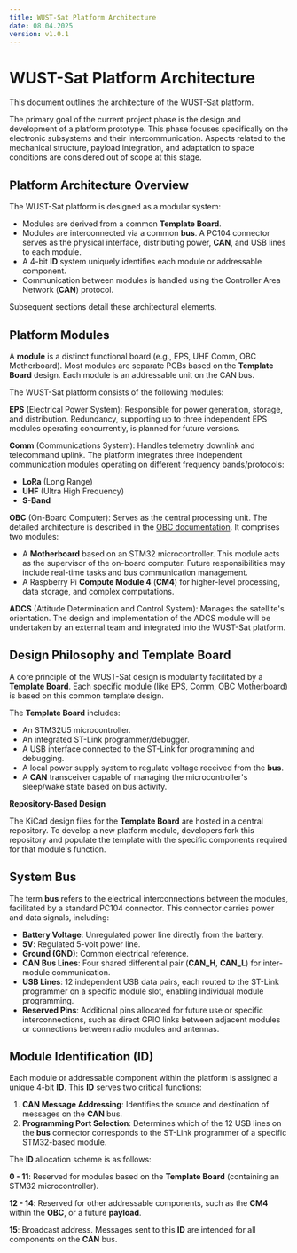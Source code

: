 ```yaml
---
title: WUST-Sat Platform Architecture
date: 08.04.2025
version: v1.0.1
---
```


# WUST-Sat Platform Architecture

This document outlines the architecture of the WUST-Sat platform.

The primary goal of the current project phase is the design and development of
a platform prototype. This phase focuses specifically on the electronic
subsystems and their intercommunication. Aspects related to the mechanical
structure, payload integration, and adaptation to space conditions are
considered out of scope at this stage.


## Platform Architecture Overview

The WUST-Sat platform is designed as a modular system:
- Modules are derived from a common **Template Board**.
- Modules are interconnected via a common **bus**. A PC104 connector serves as
  the physical interface, distributing power, **CAN**, and USB lines to each
  module.
- A 4-bit **ID** system uniquely identifies each module or addressable
  component.
- Communication between modules is handled using the Controller Area Network
  (**CAN**) protocol.

Subsequent sections detail these architectural elements.


## Platform Modules

A **module** is a distinct functional board (e.g., EPS, UHF Comm, OBC
Motherboard). Most modules are separate PCBs based on the **Template Board**
design. Each module is an addressable unit on the CAN bus.

The WUST-Sat platform consists of the following modules:

**EPS** (Electrical Power System): Responsible for power generation, storage,
and distribution. Redundancy, supporting up to three independent EPS modules
operating concurrently, is planned for future versions.

**Comm** (Communications System): Handles telemetry downlink and telecommand
uplink. The platform integrates three independent communication modules
operating on different frequency bands/protocols:
- **LoRa** (Long Range)
- **UHF** (Ultra High Frequency)
- **S-Band**

**OBC** (On-Board Computer): Serves as the central processing unit. The detailed
architecture is described in the [OBC documentation](./on-board-computer.md).
It comprises two modules:
- A **Motherboard** based on an STM32 microcontroller. This module acts as the
  supervisor of the on-board computer. Future responsibilities may include
  real-time tasks and bus communication management.
- A Raspberry Pi **Compute Module 4** (**CM4**) for higher-level processing,
  data storage, and complex computations.

**ADCS** (Attitude Determination and Control System): Manages the satellite's
orientation. The design and implementation of the ADCS module will be undertaken
by an external team and integrated into the WUST-Sat platform.


## Design Philosophy and Template Board

A core principle of the WUST-Sat design is modularity facilitated by a
**Template Board**. Each specific module (like EPS, Comm, OBC Motherboard) is
based on this common template design.

The **Template Board** includes:
- An STM32U5 microcontroller.
- An integrated ST-Link programmer/debugger.
- A USB interface connected to the ST-Link for programming and debugging.
- A local power supply system to regulate voltage received from the **bus**.
- A **CAN** transceiver capable of managing the microcontroller's sleep/wake
  state based on bus activity.

**Repository-Based Design**

The KiCad design files for the **Template Board** are hosted in a central
repository. To develop a new platform module, developers fork this repository
and populate the template with the specific components required for that
module's function.


## System Bus

The term **bus** refers to the electrical interconnections between the modules,
facilitated by a standard PC104 connector. This connector carries power and data
signals, including:

- **Battery Voltage**: Unregulated power line directly from the battery.
- **5V**: Regulated 5-volt power line.
- **Ground (GND)**: Common electrical reference.
- **CAN Bus Lines**: Four shared differential pair (**CAN_H**, **CAN_L**) for
  inter-module communication.
- **USB Lines**: 12 independent USB data pairs, each routed to the ST-Link
  programmer on a specific module slot, enabling individual module programming.
- **Reserved Pins**: Additional pins allocated for future use or specific
  interconnections, such as direct GPIO links between adjacent modules or
  connections between radio modules and antennas.


## Module Identification (ID)

Each module or addressable component within the platform is assigned a unique
4-bit **ID**. This **ID** serves two critical functions:

1. **CAN Message Addressing**: Identifies the source and destination of
   messages on the **CAN** bus.
2. **Programming Port Selection**: Determines which of the 12 USB lines on the
   **bus** connector corresponds to the ST-Link programmer of a specific
   STM32-based module.

The **ID** allocation scheme is as follows:

**0 - 11**: Reserved for modules based on the **Template Board** (containing an
STM32 microcontroller).

**12 - 14**: Reserved for other addressable components, such as the **CM4**
within the **OBC**, or a future **payload**.

**15**: Broadcast address. Messages sent to this **ID** are intended for all
components on the **CAN** bus.
